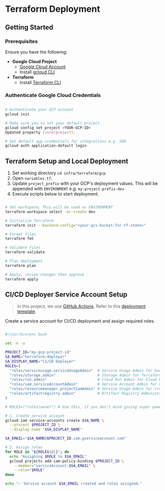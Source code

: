 # Terraform Deployment

## Getting Started

### Prerequisites

Ensure you have the following:

- **Google Cloud Project**
    - [Google Cloud Account](https://console.cloud.google.com/)
    - Install [gcloud CLI](https://cloud.google.com/sdk/docs/install)
- **Terraform**
    - Install [Terraform CLI](https://developer.hashicorp.com/terraform/install)

### Authenticate Google Cloud Credentials

```bash

# Authenticate your GCP account
gcloud init

# Make sure you to set your default project
gcloud config set project <YOUR-GCP-ID>
Updated property [core/project].

# Set default app credentials for integrations e.g. SDK
gcloud auth application-default login
```

## Terraform Setup and Local Deployment
1. Set working directory ```cd infra/terraform/gcp```
2. Open `variables.tf`.
3. Update `project_prefix` with your GCP's deployment values. This will be appended with `ENVIRONMENT` e.g. `my-project-prefix-dev`
4. Execute scripts below to start deployment.
```bash

# Set workspace; This will be used as ENVIRONMENT
terraform workspace select -or-create dev

# Initialize Terraform
terraform init --backend-config="<your-gcs-bucket-for-tf-state>"

# Format files
terraform fmt

# Validate files
terraform validate

# Plan deployment
terraform plan

# Apply, review changes then approve
terraform apply
```

## CI/CD Deployer Service Account Setup
> In this project, we use [GitHub Actions](https://github.com/features/actions). Refer to this [deployment template](../../../.github/workflows/gcp_deploy.yml).

Create a service account for CI/CD deployment and assign required roles.

```bash

#!/usr/bin/env bash

set -e -u

PROJECT_ID="my-gcp-project-id"
SA_NAME="terraform-deployer"
SA_DISPLAY_NAME="CI/CD Deployer"
ROLES=(
  "roles/serviceusage.serviceUsageAdmin"  # Service Usage Admin for Google APIs management (enable/disable)
  "roles/storage.admin"                   # Storage Admin for Terraform backend GCS bucket
  "roles/run.admin"                       # Cloud Run Admin for Cloud Run Service deployments
  "roles/iam.serviceAccountAdmin"         # Service Account Admin for management for service API account (create/update)
  "roles/resourcemanager.projectIamAdmin" # Service Usage Admin for creating and assigning roles to service account
  "roles/artifactregistry.admin"          # Artifact Registry Administrator for managing Docker repositories/images management (create/delete)
)

# ROLES=("roles/owner") # Use this, if you don't mind giving super powers

# 1. Create service account
gcloud iam service-accounts create $SA_NAME \
  --project $PROJECT_ID \
  --display-name "$SA_DISPLAY_NAME"

SA_EMAIL="$SA_NAME@$PROJECT_ID.iam.gserviceaccount.com"

# 2. Assign roles
for ROLE in "${ROLES[@]}"; do
  echo "Assigning $ROLE to $SA_EMAIL"
  gcloud projects add-iam-policy-binding $PROJECT_ID \
    --member="serviceAccount:$SA_EMAIL" \
    --role="$ROLE"
done

echo "✅ Service account $SA_EMAIL created and roles assigned."
```
